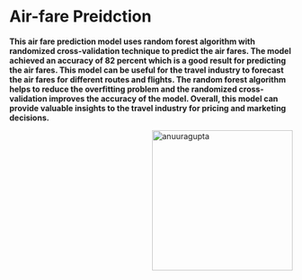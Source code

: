 <h1><strong>Air-fare Preidction</h1></strong>

<strong>
This air fare prediction model uses random forest algorithm with randomized cross-validation technique to predict the air fares. The model achieved an accuracy of 82 percent which is a good result for predicting the air fares. This model can be useful for the travel industry to forecast the air fares for different routes and flights. The random forest algorithm helps to reduce the overfitting problem and the randomized cross-validation improves the accuracy of the model. Overall, this model can provide valuable insights to the travel industry for pricing and marketing decisions.</strong>

<p><img align="right" width="250" src="https://i.gifer.com/origin/67/676a00a569a3c61a6cae67a537f89c19_w200.gif" alt="anuuragupta" /></p>
